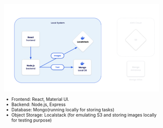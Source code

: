 
![container-supported](images/container-supported.png)

- Frontend: React, Material UI.
- Backend: Node.js, Express
- Database: Mongo(running locally for storing tasks)
- Object Storage: Localstack (for emulating S3 and storing images locally for testing purpose)


